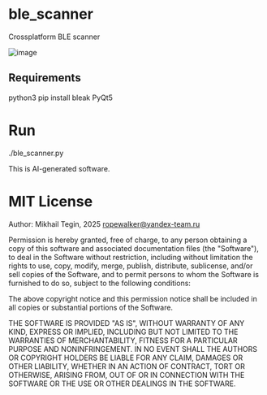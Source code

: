 # ble_scanner
Crossplatform BLE scanner

![image](https://github.com/user-attachments/assets/08956ac8-70d3-4548-aefd-9548472ed938)


## Requirements
python3
pip install bleak PyQt5

# Run
./ble_scanner.py

This is AI-generated software.
#    MIT License
  Author: Mikhail Tegin, 2025
  ropewalker@yandex-team.ru

  Permission is hereby granted, free of charge, to any person obtaining a copy
  of this software and associated documentation files (the "Software"), to deal
  in the Software without restriction, including without limitation the rights
  to use, copy, modify, merge, publish, distribute, sublicense, and/or sell
  copies of the Software, and to permit persons to whom the Software is
  furnished to do so, subject to the following conditions:

  The above copyright notice and this permission notice shall be included in all
  copies or substantial portions of the Software.

  THE SOFTWARE IS PROVIDED "AS IS", WITHOUT WARRANTY OF ANY KIND, EXPRESS OR
  IMPLIED, INCLUDING BUT NOT LIMITED TO THE WARRANTIES OF MERCHANTABILITY,
  FITNESS FOR A PARTICULAR PURPOSE AND NONINFRINGEMENT. IN NO EVENT SHALL THE
  AUTHORS OR COPYRIGHT HOLDERS BE LIABLE FOR ANY CLAIM, DAMAGES OR OTHER
  LIABILITY, WHETHER IN AN ACTION OF CONTRACT, TORT OR OTHERWISE, ARISING FROM,
  OUT OF OR IN CONNECTION WITH THE SOFTWARE OR THE USE OR OTHER DEALINGS IN THE
  SOFTWARE.
